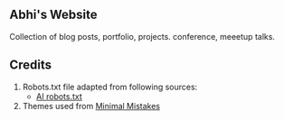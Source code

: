 ## Abhi's Website
Collection of blog posts, portfolio, projects. conference, meeetup talks. 

## Credits
1. Robots.txt file adapted from following sources:
   - [AI robots.txt](https://github.com/ai-robots-txt/ai.robots.txt)
2. Themes used from [Minimal Mistakes](https://github.com/mmistakes/minimal-mistakes)
